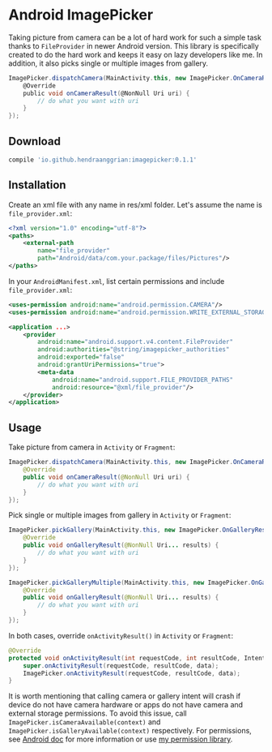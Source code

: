 Android ImagePicker
===================

Taking picture from camera can be a lot of hard work for such a simple task thanks to `FileProvider` in newer Android version.
This library is specifically created to do the hard work and keeps it easy on lazy developers like me.
In addition, it also picks single or multiple images from gallery.

```gradle
ImagePicker.dispatchCamera(MainActivity.this, new ImagePicker.OnCameraResultListener() {
    @Override
    public void onCameraResult(@NonNull Uri uri) {
        // do what you want with uri
    }
});
```


Download
--------

```gradle
compile 'io.github.hendraanggrian:imagepicker:0.1.1'
```


Installation
------------

Create an xml file with any name in res/xml folder. Let's assume the name is `file_provider.xml`:

```xml
<?xml version="1.0" encoding="utf-8"?>
<paths>
    <external-path
        name="file_provider"
        path="Android/data/com.your.package/files/Pictures"/>
</paths>
```

In your `AndroidManifest.xml`, list certain permissions and include `file_provider.xml`:

```xml
<uses-permission android:name="android.permission.CAMERA"/>
<uses-permission android:name="android.permission.WRITE_EXTERNAL_STORAGE"/>

<application ...>
    <provider
        android:name="android.support.v4.content.FileProvider"
        android:authorities="@string/imagepicker_authorities"
        android:exported="false"
        android:grantUriPermissions="true">
        <meta-data
            android:name="android.support.FILE_PROVIDER_PATHS"
            android:resource="@xml/file_provider"/>
    </provider>
</application>
```


Usage
-----

Take picture from camera in `Activity` or `Fragment`:

```java
ImagePicker.dispatchCamera(MainActivity.this, new ImagePicker.OnCameraResultListener() {
    @Override
    public void onCameraResult(@NonNull Uri uri) {
        // do what you want with uri
    }
});
```

Pick single or multiple images from gallery in `Activity` or `Fragment`:

```java
ImagePicker.pickGallery(MainActivity.this, new ImagePicker.OnGalleryResultListener() {
    @Override
    public void onGalleryResult(@NonNull Uri... results) {
        // do what you want with uri
    }
});

ImagePicker.pickGalleryMultiple(MainActivity.this, new ImagePicker.OnGalleryResultListener() {
    @Override
    public void onGalleryResult(@NonNull Uri... results) {
        // do what you want with uri
    }
});
```

In both cases, override `onActivityResult()` in `Activity` or `Fragment`:

```java
@Override
protected void onActivityResult(int requestCode, int resultCode, Intent data) {
    super.onActivityResult(requestCode, resultCode, data);
    ImagePicker.onActivityResult(requestCode, resultCode, data);
}
```

It is worth mentioning that calling camera or gallery intent will crash if device do not have camera hardware or apps do not have camera and external storage permissions.
To avoid this issue, call `ImagePicker.isCameraAvailable(context)` and `ImagePicker.isGalleryAvailable(context)` respectively.
For permissions, see [Android doc](https://developer.android.com/training/permissions/requesting.html) for more information or use [my permission library](https://github.com/hendraanggrian/permission).
